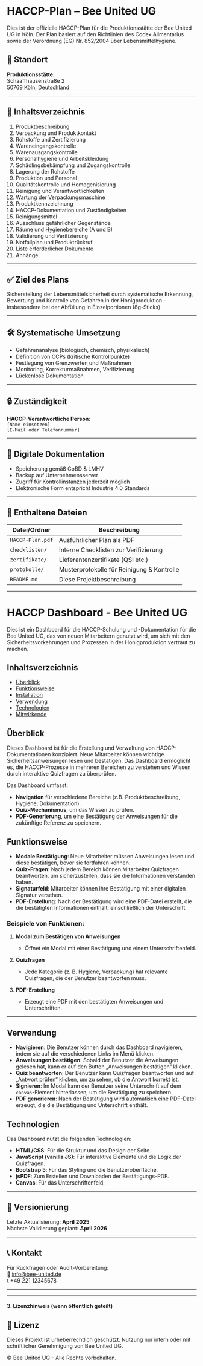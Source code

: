 # HACCP-Plan – Bee United UG

Dies ist der offizielle HACCP-Plan für die Produktionsstätte der Bee United UG in Köln. Der Plan basiert auf den Richtlinien des Codex Alimentarius sowie der Verordnung (EG) Nr. 852/2004 über Lebensmittelhygiene.

## 📍 Standort

**Produktionsstätte:**  
Schaaffhausenstraße 2  
50769 Köln, Deutschland

---

## 📄 Inhaltsverzeichnis

1. Produktbeschreibung  
2. Verpackung und Produktkontakt  
3. Rohstoffe und Zertifizierung  
4. Wareneingangskontrolle  
5. Warenausgangskontrolle  
6. Personalhygiene und Arbeitskleidung  
7. Schädlingsbekämpfung und Zugangskontrolle  
8. Lagerung der Rohstoffe  
9. Produktion und Personal  
10. Qualitätskontrolle und Homogenisierung  
11. Reinigung und Verantwortlichkeiten  
12. Wartung der Verpackungsmaschine  
13. Produktkennzeichnung  
14. HACCP-Dokumentation und Zuständigkeiten  
15. Reinigungsmittel  
16. Ausschluss gefährlicher Gegenstände  
17. Räume und Hygienebereiche (A und B)  
18. Validierung und Verifizierung  
19. Notfallplan und Produktrückruf  
20. Liste erforderlicher Dokumente  
21. Anhänge

---

## ✅ Ziel des Plans

Sicherstellung der Lebensmittelsicherheit durch systematische Erkennung, Bewertung und Kontrolle von Gefahren in der Honigproduktion – insbesondere bei der Abfüllung in Einzelportionen (8g-Sticks).

---

## 🛠 Systematische Umsetzung

- Gefahrenanalyse (biologisch, chemisch, physikalisch)
- Definition von CCPs (kritische Kontrollpunkte)
- Festlegung von Grenzwerten und Maßnahmen
- Monitoring, Korrekturmaßnahmen, Verifizierung
- Lückenlose Dokumentation

---

## 🔒 Zuständigkeit

**HACCP-Verantwortliche Person:**  
`[Name einsetzen]`  
`[E-Mail oder Telefonnummer]`

---

## 💾 Digitale Dokumentation

- Speicherung gemäß GoBD & LMHV
- Backup auf Unternehmensserver
- Zugriff für Kontrollinstanzen jederzeit möglich
- Elektronische Form entspricht Industrie 4.0 Standards

---

## 📂 Enthaltene Dateien

| Datei/Ordner            | Beschreibung                                 |
|-------------------------|----------------------------------------------|
| `HACCP-Plan.pdf`        | Ausführlicher Plan als PDF                   |
| `checklisten/`          | Interne Checklisten zur Verifizierung        |
| `zertifikate/`          | Lieferantenzertifikate (QSI etc.)            |
| `protokolle/`           | Musterprotokolle für Reinigung & Kontrolle   |
| `README.md`             | Diese Projektbeschreibung                    |

---

# HACCP Dashboard - Bee United UG

Dies ist ein Dashboard für die HACCP-Schulung und -Dokumentation für die Bee United UG, das von neuen Mitarbeitern genutzt wird, um sich mit den Sicherheitsvorkehrungen und Prozessen in der Honigproduktion vertraut zu machen.

## Inhaltsverzeichnis

- [Überblick](#überblick)
- [Funktionsweise](#funktionsweise)
- [Installation](#installation)
- [Verwendung](#verwendung)
- [Technologien](#technologien)
- [Mitwirkende](#mitwirkende)

## Überblick

Dieses Dashboard ist für die Erstellung und Verwaltung von HACCP-Dokumentationen konzipiert. Neue Mitarbeiter können wichtige Sicherheitsanweisungen lesen und bestätigen. Das Dashboard ermöglicht es, die HACCP-Prozesse in mehreren Bereichen zu verstehen und Wissen durch interaktive Quizfragen zu überprüfen.

Das Dashboard umfasst:
- **Navigation** für verschiedene Bereiche (z.B. Produktbeschreibung, Hygiene, Dokumentation).
- **Quiz-Mechanismus**, um das Wissen zu prüfen.
- **PDF-Generierung**, um eine Bestätigung der Anweisungen für die zukünftige Referenz zu speichern.

## Funktionsweise

- **Modale Bestätigung**: Neue Mitarbeiter müssen Anweisungen lesen und diese bestätigen, bevor sie fortfahren können.
- **Quiz-Fragen**: Nach jedem Bereich können Mitarbeiter Quizfragen beantworten, um sicherzustellen, dass sie die Informationen verstanden haben.
- **Signaturfeld**: Mitarbeiter können ihre Bestätigung mit einer digitalen Signatur versehen.
- **PDF-Erstellung**: Nach der Bestätigung wird eine PDF-Datei erstellt, die die bestätigten Informationen enthält, einschließlich der Unterschrift.

### Beispiele von Funktionen:

1. **Modal zum Bestätigen von Anweisungen**
    - Öffnet ein Modal mit einer Bestätigung und einem Unterschriftenfeld.
  
2. **Quizfragen**
    - Jede Kategorie (z. B. Hygiene, Verpackung) hat relevante Quizfragen, die der Benutzer beantworten muss.
  
3. **PDF-Erstellung** 
    - Erzeugt eine PDF mit den bestätigten Anweisungen und Unterschriften.

---

## Verwendung

- **Navigieren**: Die Benutzer können durch das Dashboard navigieren, indem sie auf die verschiedenen Links im Menü klicken.
- **Anweisungen bestätigen**: Sobald der Benutzer die Anweisungen gelesen hat, kann er auf den Button „Anweisungen bestätigen“ klicken.
- **Quiz beantworten**: Der Benutzer kann Quizfragen beantworten und auf „Antwort prüfen“ klicken, um zu sehen, ob die Antwort korrekt ist.
- **Signieren**: Im Modal kann der Benutzer seine Unterschrift auf dem `canvas`-Element hinterlassen, um die Bestätigung zu speichern.
- **PDF generieren**: Nach der Bestätigung wird automatisch eine PDF-Datei erzeugt, die die Bestätigung und Unterschrift enthält.

## Technologien

Das Dashboard nutzt die folgenden Technologien:

- **HTML/CSS**: Für die Struktur und das Design der Seite.
- **JavaScript (vanilla JS)**: Für interaktive Elemente und die Logik der Quizfragen.
- **Bootstrap 5**: Für das Styling und die Benutzeroberfläche.
- **jsPDF**: Zum Erstellen und Downloaden der Bestätigungs-PDF.
- **Canvas**: Für das Unterschriftenfeld.

---

## 🔄 Versionierung

Letzte Aktualisierung: **April 2025**  
Nächste Validierung geplant: **April 2026**

---

## 📞 Kontakt

Für Rückfragen oder Audit-Vorbereitung:  
📧 info@bee-united.de  
📞 +49 221 12345678

---

---

#### 3. **Lizenzhinweis (wenn öffentlich geteilt)**

## 🧾 Lizenz

Dieses Projekt ist urheberrechtlich geschützt. Nutzung nur intern oder mit schriftlicher Genehmigung von Bee United UG.

© Bee United UG – Alle Rechte vorbehalten.
